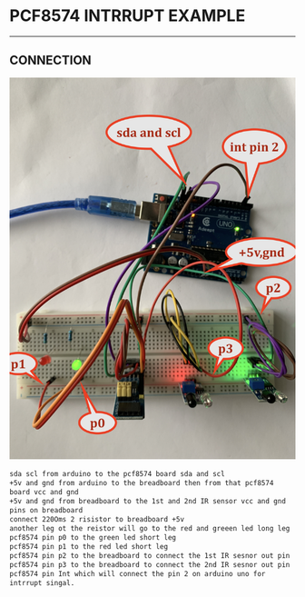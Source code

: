 # PCF8574 INTRRUPT EXAMPLE 

---

## CONNECTION 
![img](https://github.com/adarshkumarsingh83/arduino/blob/master/APPLICATION/pcf8574-ir-intrrupt-example/connection-details.JPG)
```
sda scl from arduino to the pcf8574 board sda and scl 
+5v and gnd from arduino to the breadboard then from that pcf8574 board vcc and gnd
+5v and gnd from breadboard to the 1st and 2nd IR sensor vcc and gnd pins on breadboard 
connect 220Oms 2 risistor to breadboard +5v 
another leg ot the reistor will go to the red and greeen led long leg 
pcf8574 pin p0 to the green led short leg 
pcf8574 pin p1 to the red led short leg 
pcf8574 pin p2 to the breadboard to connect the 1st IR sesnor out pin 
pcf8574 pin p3 to the breadboard to connect the 2nd IR sesnor out pin 
pcf8574 pin Int which will connect the pin 2 on arduino uno for intrrupt singal.
```
